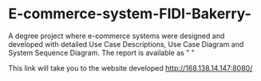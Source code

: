 # E-commerce-system-FIDI-Bakerry-
A degree project where e-commerce systems were designed and developed with detailed Use Case Descriptions, Use Case Diagram and System Sequence Diagram.
The report is available as " "

This link will take you to the website developed
http://168.138.14.147:8080/
